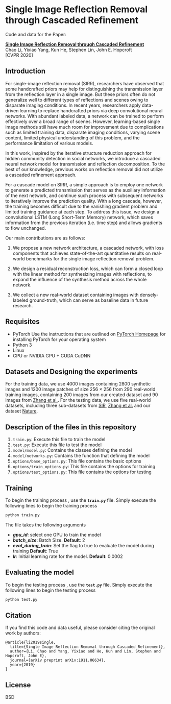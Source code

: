 Single Image Reflection Removal through Cascaded Refinement  
========================================

Code and data for the Paper:

**[Single Image Reflection Removal through Cascaded Refinement  ][1]**\
Chao Li, Yixiao Yang, Kun He, Stephen Lin, John E. Hopcroft\
[CVPR 2020]



Introduction
---------------------------

For single-image reflection removal (SIRR), researchers have observed that some handcrafted priors may help for distinguishing the transmission layer from the reflection layer in a single image. But these priors often do not generalize well to different types of reflections and scenes owing to disparate imaging conditions. In recent years, researchers apply data-driven learning to replace handcrafted priors via deep convolutional neural networks. With abundant labeled data, a network can be trained to perform effectively over a broad range of scenes. However, learning-based single image methods still have much room for improvement due to complications such as limited training data, disparate
imaging conditions, varying scene content, limited physical understanding of this problem, and the performance limitation of various models.

In this work, inspired by the iterative structure reduction approach for hidden community detection in social networks, we introduce a cascaded neural network model for transmission and reflection decomposition. To the best of our knowledge, previous works on reflection removal did not utilize a cascaded refinement approach.  

For a cascade model on SIRR, a simple approach is to employ one network to generate a predicted transmission that serves as the auxiliary information of the next network, and continue such process with subsequent networks to iteratively improve the prediction quality. With a long cascade, however, the training becomes difficult due to the  vanishing gradient problem and limited training guidance at each step. To address this issue, we design a convolutional LSTM (Long Short-Term Memory) network, which saves information from the previous iteration (i.e. time step) and allows gradients to flow unchanged.  

Our main contributions are as follows:

1) We propose a new network architecture, a cascaded network, with loss components that achieves state-of-the-art quantitative results on real-world benchmarks for the single image reflection removal problem. 

2) We design a residual reconstruction loss, which can form a closed loop with the linear method for synthesizing images with reflections, to expand the influence of the synthesis method across the whole network.  

3) We collect a new real-world dataset containing images with densely-labeled ground-truth, which can serve as baseline data in future research. 



Requisites
-----------------------------

* PyTorch
  Use the instructions that are outlined on [PyTorch Homepage][2] for installing PyTorch for your operating system
* Python 3
* Linux
* CPU or NVIDIA GPU + CUDA CuDNN



<a name="someid"></a> Datasets and Designing the experiments
----------------------------------------------------------------

For the training data, we use 4000 images containing 2800 synthetic images and
1200 image patches of size 256 × 256 from 290 real-world training images, containing 200 images from our created dataset and 90 images from [Zhang et al.][3].  For the testing data, we use five real-world datasets, including three sub-datasets from [SIR][4], [Zhang et al.][3] and our dataset [Nature][5].



Description of the files in this repository
---------------------------------------------------

1) ``train.py``: Execute this file to train the model 
2) ``test.py``: Execute this file to test the model 
3) ``model/model.py``: Contains the classes defining the model
4) ``model/networks.py``: Contains the function that defining the model
5) ``options/base_options.py``: This file contains the basic options
6) ``options/train_options.py``: This file contains the options for training
7) ``options/test_options.py``: This file contains the options for testing




Training
------------------------------

To begin the training process , use the **`train.py`** file. Simply execute the following lines to begin the training process

```sh
python train.py
```

The file takes the following arguments

* ***gpu_id***: select one GPU to train the model
* ***batch_size***: Batch Size. **Default**: 2
* ***eval_during_train***: Set the flag to true to evaluate the model during training **Default**: True
* ***lr***: Initial learning rate for the model.  **Default**: 0.0002

Evaluating the model
-------------------------------

To begin the testing process , use the **`test.py`** file. Simply execute the following lines to begin the testing process

```sh
python test.py
```



## Citation

If you find this code and data useful, please consider citing the original work by authors:

```
@article{li2019single,
  title={Single Image Reflection Removal through Cascaded Refinement},
  author={Li, Chao and Yang, Yixiao and He, Kun and Lin, Stephen and Hopcroft, John E},
  journal={arXiv preprint arXiv:1911.06634},
  year={2019}
}
```



License
-------

BSD

[1]: https://arxiv.org/pdf/1911.06634.pdf
[2]: http://pytorch.org/docs/master
[3]: https://drive.google.com/drive/folders/1NYGL3wQ2pRkwfLMcV2zxXDV8JRSoVxwA
[4]: http://rose1.ntu.edu.sg/Datasets/sir2Benchmark.asp
[5]: https://drive.google.com/file/d/1YWkm80jWsjX6XwLTHOsa8zK3pSRalyCg/view?usp=sharing